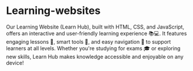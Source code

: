 # Learning-websites
Our Learning Website (Learn Hub), built with HTML, CSS, and JavaScript, offers an interactive and user-friendly learning experience 📚💻. It features engaging lessons 📖, smart tools 🧠, and easy navigation 📝 to support learners at all levels. Whether you're studying for exams 🎓 or exploring new skills, Learn Hub makes knowledge accessible and enjoyable on any device!
